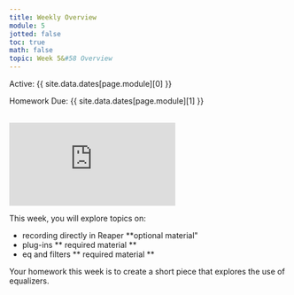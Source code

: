 ```yaml
---
title: Weekly Overview
module: 5
jotted: false
toc: true
math: false
topic: Week 5&#58 Overview
---
```




Active: {{ site.data.dates[page.module][0] }}

Homework Due: {{ site.data.dates[page.module][1] }}


<br />

<div class="embed-responsive embed-responsive-16by9"><iframe class="embed-responsive-item" src="https://m.youtube.com/watch?v=YC8xI85EbHc&t=21s"frameborder="0" allow="accelerometer; autoplay; encrypted-media; gyroscope; picture-in-picture" allowfullscreen></iframe> </div>

<!-- <div class="embed-responsive embed-responsive-16by9"><iframe class="embed-responsive-item" src="https://www.youtube.com/embed/GGX5lm2me0A" frameborder="0" allowfullscreen></iframe></div> -->


This week, you will explore topics on:

- recording directly in Reaper **optional material"
- plug-ins ** required material **
- eq and filters ** required material **

Your homework this week is to create a short piece that explores the use of equalizers.

